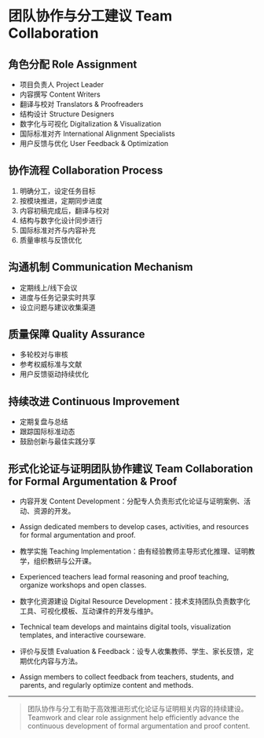 # 团队协作与分工建议 Team Collaboration

## 角色分配 Role Assignment

- 项目负责人 Project Leader
- 内容撰写 Content Writers
- 翻译与校对 Translators & Proofreaders
- 结构设计 Structure Designers
- 数字化与可视化 Digitalization & Visualization
- 国际标准对齐 International Alignment Specialists
- 用户反馈与优化 User Feedback & Optimization

## 协作流程 Collaboration Process

1. 明确分工，设定任务目标
2. 按模块推进，定期同步进度
3. 内容初稿完成后，翻译与校对
4. 结构与数字化设计同步进行
5. 国际标准对齐与内容补充
6. 质量审核与反馈优化

## 沟通机制 Communication Mechanism

- 定期线上/线下会议
- 进度与任务记录实时共享
- 设立问题与建议收集渠道

## 质量保障 Quality Assurance

- 多轮校对与审核
- 参考权威标准与文献
- 用户反馈驱动持续优化

## 持续改进 Continuous Improvement

- 定期复盘与总结
- 跟踪国际标准动态
- 鼓励创新与最佳实践分享

## 形式化论证与证明团队协作建议 Team Collaboration for Formal Argumentation & Proof

- 内容开发 Content Development：分配专人负责形式化论证与证明案例、活动、资源的开发。
- Assign dedicated members to develop cases, activities, and resources for formal argumentation and proof.

- 教学实施 Teaching Implementation：由有经验教师主导形式化推理、证明教学，组织教研与公开课。
- Experienced teachers lead formal reasoning and proof teaching, organize workshops and open classes.

- 数字化资源建设 Digital Resource Development：技术支持团队负责数字化工具、可视化模板、互动课件的开发与维护。
- Technical team develops and maintains digital tools, visualization templates, and interactive courseware.

- 评价与反馈 Evaluation & Feedback：设专人收集教师、学生、家长反馈，定期优化内容与方法。
- Assign members to collect feedback from teachers, students, and parents, and regularly optimize content and methods.

---
> 团队协作与分工有助于高效推进形式化论证与证明相关内容的持续建设。
Teamwork and clear role assignment help efficiently advance the continuous development of formal argumentation and proof content.
